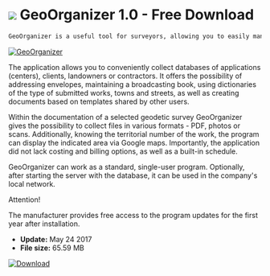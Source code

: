 # ![](https://cdn.softexe.net/static/icon/win.gif) GeoOrganizer 1.0 - Free Download

```sh
GeoOrganizer is a useful tool for surveyors, allowing you to easily manage all documentation created during geodetic works. With its help, we report work to the starostes in accordance with the current rules.
```
[![GeoOrganizer](https://gallery.dpcdn.pl/imgc/Tools/75925/g_-_420x350_1.5_-_x20170524225121_0.jpg)](https://softexe.net/win/business/other/geoorganizer:ppRpb.html)

The application allows you to conveniently collect databases of applications (centers), clients, landowners or contractors. It offers the possibility of addressing envelopes, maintaining a broadcasting book, using dictionaries of the type of submitted works, towns and streets, as well as creating documents based on templates shared by other users.
 
 Within the documentation of a selected geodetic survey GeoOrganizer gives the possibility to collect files in various formats - PDF, photos or scans. Additionally, knowing the territorial number of the work, the program can display the indicated area via Google maps. Importantly, the application did not lack costing and billing options, as well as a built-in schedule.
 
 GeoOrganizer can work as a standard, single-user program. Optionally, after starting the server with the database, it can be used in the company's local network.
 
 Attention!
 
 The manufacturer provides free access to the program updates for the first year after installation.


- **Update:** May 24 2017
- **File size:** 65.59 MB

[![Download](https://cdn.softexe.net/static/img/download.png)](https://softexe.net/win/business/other/geoorganizer:ppRpb.html)

